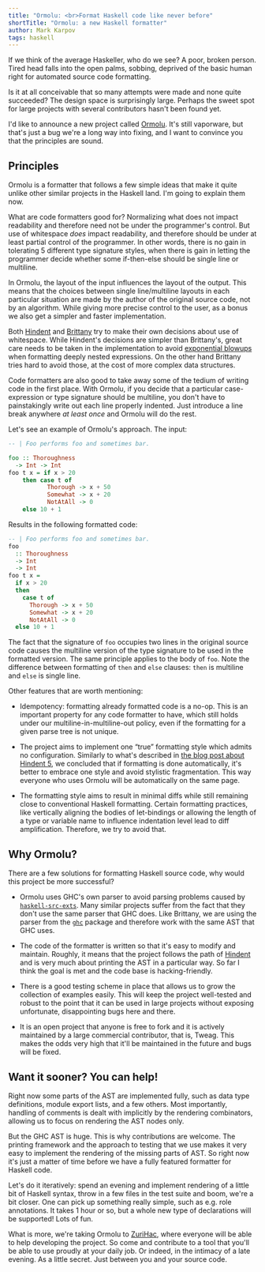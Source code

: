 ```yaml
---
title: "Ormolu: <br>Format Haskell code like never before"
shortTitle: "Ormolu: a new Haskell formatter"
author: Mark Karpov
tags: haskell
---
```


If we think of the average Haskeller, who do we see? A poor, broken person.
Tired head falls into the open palms, sobbing, deprived of the basic human
right for automated source code formatting.

Is it at all conceivable that so many attempts were made and none quite
succeeded? The design space is surprisingly large. Perhaps the sweet spot
for large projects with several contributors hasn't been found yet.

I'd like to announce a new project called [Ormolu][ormolu]. It's still
vaporware, but that's just a bug we're a long way into fixing, and I want to
convince you that the principles are sound.

## Principles

Ormolu is a formatter that follows a few simple ideas that make it quite
unlike other similar projects in the Haskell land. I'm going to explain them
now.

What are code formatters good for? Normalizing what does not impact
readability and therefore need not be under the programmer's control. But
use of whitespace *does* impact readability, and therefore should be under
at least partial control of the programmer. In other words, there is no gain
in tolerating 5 different type signature styles, when there is gain in
letting the programmer decide whether some if-then-else should be single
line or multiline.

In Ormolu, the layout of the input influences the layout of the output. This
means that the choices between single line/multiline layouts in each
particular situation are made by the author of the original source code, not
by an algorithm. While giving more precise control to the user, as a bonus
we also get a simpler and faster implementation.

Both [Hindent][hindent] and [Brittany][brittany] try to make their own
decisions about use of whitespace. While Hindent's decisions are simpler
than Brittany's, great care needs to be taken in the implementation to avoid
[exponential blowups][exp-blowups] when formatting deeply nested
expressions. On the other hand Brittany tries hard to avoid those, at the
cost of more complex data structures.

Code formatters are also good to take away some of the tedium of writing
code in the first place. With Ormolu, if you decide that a particular
case-expression or type signature should be multiline, you don't have to
painstakingly write out each line properly indented. Just introduce a line
break anywhere *at least once* and Ormolu will do the rest.

Let's see an example of Ormolu's approach. The input:

```haskell
-- | Foo performs foo and sometimes bar.

foo :: Thoroughness
  -> Int -> Int
foo t x = if x > 20
    then case t of
           Thorough -> x + 50
           Somewhat -> x + 20
           NotAtAll -> 0
    else 10 + 1
```

Results in the following formatted code:

```haskell
-- | Foo performs foo and sometimes bar.
foo
  :: Thoroughness
  -> Int
  -> Int
foo t x =
  if x > 20
  then
    case t of
      Thorough -> x + 50
      Somewhat -> x + 20
      NotAtAll -> 0
  else 10 + 1
```

The fact that the signature of `foo` occupies two lines in the original
source code causes the multiline version of the type signature to be used in
the formatted version. The same principle applies to the body of `foo`. Note
the difference between formatting of `then` and `else` clauses: `then` is
multiline and `else` is single line.

Other features that are worth mentioning:

* Idempotency: formatting already formatted code is a no-op. This is an
  important property for any code formatter to have, which still holds under
  our multiline-in-multiline-out policy, even if the formatting for a given
  parse tree is not unique.

* The project aims to implement one “true” formatting style which admits no
  configuration. Similarly to what's described in [the blog post about
  Hindent 5][hident5-post], we concluded that if formatting is done
  automatically, it's better to embrace one style and avoid stylistic
  fragmentation. This way everyone who uses Ormolu will be automatically on
  the same page.

* The formatting style aims to result in minimal diffs while still remaining
  close to conventional Haskell formatting. Certain formatting practices,
  like vertically aligning the bodies of let-bindings or allowing the length
  of a type or variable name to influence indentation level lead to diff
  amplification. Therefore, we try to avoid that.

## Why Ormolu?

There are a few solutions for formatting Haskell source code, why would this
project be more successful?

* Ormolu uses GHC's own parser to avoid parsing problems caused by
  [`haskell-src-exts`][haskell-src-exts]. Many similar projects suffer from
  the fact that they don't use the same parser that GHC does. Like Brittany,
  we are using the parser from the [`ghc`][ghc] package and therefore work
  with the same AST that GHC uses.

* The code of the formatter is written so that it's easy to modify and
  maintain. Roughly, it means that the project follows the path of
  [Hindent][hindent] and is very much about printing the AST in a particular
  way. So far I think the goal is met and the code base is hacking-friendly.

* There is a good testing scheme in place that allows us to grow the
  collection of examples easily. This will keep the project well-tested and
  robust to the point that it can be used in large projects without exposing
  unfortunate, disappointing bugs here and there.

* It is an open project that anyone is free to fork and it is actively
  maintained by a large commercial contributor, that is, Tweag. This makes
  the odds very high that it'll be maintained in the future and bugs will be
  fixed.

## Want it sooner? You can help!

Right now some parts of the AST are implemented fully, such as data type
definitions, module export lists, and a few others. Most importantly,
handling of comments is dealt with implicitly by the rendering combinators,
allowing us to focus on rendering the AST nodes only.

But the GHC AST is huge. This is why contributions are welcome. The printing
framework and the approach to testing that we use makes it very easy to
implement the rendering of the missing parts of AST. So right now it's just
a matter of time before we have a fully featured formatter for Haskell code.

Let's do it iteratively: spend an evening and implement rendering of a
little bit of Haskell syntax, throw in a few files in the test suite and
boom, we're a bit closer. One can pick up something really simple, such as
e.g. role annotations. It takes 1 hour or so, but a whole new type of
declarations will be supported! Lots of fun.

What is more, we're taking Ormolu to [ZuriHac][zurihac], where everyone will
be able to help developing the project. So come and contribute to a tool
that you'll be able to use proudly at your daily job. Or indeed, in the
intimacy of a late evening. As a little secret. Just between you and your
source code.

[ormolu]: https://github.com/tweag/ormolu
[hident5-post]: https://chrisdone.com/posts/hindent-5
[stylish-haskell]: https://hackage.haskell.org/package/stylish-haskell
[haskell-src-exts]: https://hackage.haskell.org/package/haskell-src-exts
[ghc]: https://hackage.haskell.org/package/ghc
[hindent]: https://hackage.haskell.org/package/hindent
[brittany]: https://hackage.haskell.org/package/brittany
[zurihac]: https://zfoh.ch/zurihac2019/
[exp-blowups]: https://github.com/chrisdone/hindent/issues/531
